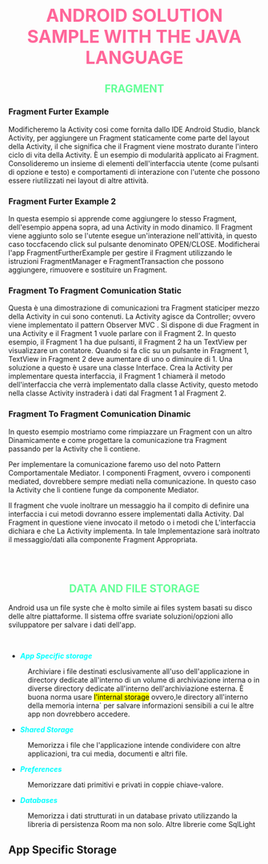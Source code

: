 <h1 style="text-align:center; font-size:2.5em; color:#ff6699">ANDROID SOLUTION SAMPLE WITH THE JAVA LANGUAGE</h1>

<h2 style="text-align:center; color:66ff99">FRAGMENT</h2>

### Fragment Furter Example

<p>
Modificheremo la Activity cosi come fornita dallo IDE Android Studio, blanck Activity, per aggiungere un Fragment staticamente come parte del layout della Activity, il che significa che il Fragment viene mostrato durante l'intero ciclo di vita della Activity.  È un esempio di modularità applicato ai Fragment. Consolideremo un insieme di elementi dell'interfaccia utente (come pulsanti di opzione e testo) e comportamenti di interazione con l'utente che possono essere riutilizzati nei layout di altre attività.
</p>

### Fragment Furter Example 2

<p>
In questa esempio si apprende come aggiungere lo stesso Fragment, dell'esempio appena sopra, ad una Activity in modo dinamico. Il Fragment viene aggiunto solo se l'utente esegue un'interazione nell'attività, in questo caso toccfacendo click sul pulsante denominato OPEN/CLOSE. Modificherai l'app FragmentFurtherExample per gestire il Fragment utilizzando le istruzioni FragmentManager e FragmentTransaction che possono aggiungere, rimuovere e sostituire un Fragment.
</p>

### Fragment To Fragment Comunication Static

<p>
Questa è una dimostrazione di comunicazioni tra Fragment staticiper mezzo della Activity in cui sono contenuti. La Activity agisce da Controller; ovvero viene implementato  il pattern Observer MVC . Si dispone di due Fragment in una Activity e il Fragment 1 vuole parlare con il Fragment 2. In questo esempio, il Fragment 1 ha due pulsanti, il Fragment 2 ha un TextView per visualizzare un contatore. Quando si fa clic su un pulsante in Fragment 1, TextView in Fragment 2 deve aumentare di uno o diminuire di 1. Una soluzione a questo è usare una classe Interface. Crea la Activity per implementare questa interfaccia, il Fragment 1 chiamerà il metodo dell'interfaccia che verrà implementato dalla classe Activity, questo metodo nella classe Activity instraderà i dati dal Fragment 1 al Fragment 2.
</p>

### Fragment To Fragment Comunication Dinamic

<p>
In questo esempio mostriamo come rimpiazzare un Fragment con un altro Dinamicamente e come progettare la comunicazione tra Fragment passando per la Activity che li contiene.
</p>
<p>
Per implementare la comunicazione faremo uso del noto Pattern Comportamentale Mediator. I componenti Fragment, ovvero i componenti mediated, dovrebbere sempre mediati nella comunicazione. In questo caso la Activity che li contiene funge da componente Mediator.
</p>
<p>
Il fragment che vuole inoltrare un messaggio ha il compito di definire una interfaccia i cui metodi dovranno essere implementati dalla Activity. Dal Fragment in questione viene invocato il metodo o i metodi che L'interfaccia dichiara e che La Activity implementa. In tale Implementazione sarà inoltrato
il messaggio/dati alla componente Fragment Appropriata.
</p><br/><br/>

<h2 style="text-align:center; color:66ff99">DATA AND FILE STORAGE</h2>
<P>Android usa un file syste che è molto simile ai files system basati su disco delle altre piattaforme. Il sistema offre svariate soluzioni/opzioni allo sviluppatore per salvare i dati dell'app.</p><br/>

* <strong style = "color: #00ffff">***App Specific storage***</strong>
  <p style="padding-left:15px">Archiviare i file destinati esclusivamente all'uso dell'applicazione in directory dedicate     all'interno di un volume di archiviazione interna o in diverse directory dedicate all'interno dell'archiviazione esterna. È buona norma usare <mark>l'internal storage</mark> ovvero,le directory all'interno della memoria interna` per salvare informazioni sensibili a cui le altre app non dovrebbero accedere.</p>
* <strong style = "color: #00ffff">***Shared Storage***</strong>
  <p style="padding-left:15px"> Memorizza i file che l'applicazione intende condividere con altre applicazioni, tra cui media, documenti e altri file.</p>
* <strong style = "color: #00ffff">***Preferences***</strong>
  <p style="padding-left:15px"> Memorizzare dati primitivi e privati in coppie chiave-valore.</p>
* <strong style = "color: #00ffff">***Databases***</strong>
  <p style="padding-left:15px"> Memorizza i dati strutturati in un database privato utilizzando la libreria di persistenza Room ma non solo. Altre librerie come SqlLight </p>


## App Specific Storage 

